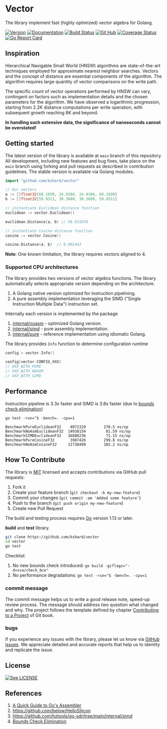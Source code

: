 # Vector

The library implement fast (highly optimized) vector algebra for Golang.

[![Version](https://img.shields.io/github/v/tag/kshard/vector?label=version)](https://github.com/kshard/vector/releases)
[![Documentation](https://pkg.go.dev/badge/github.com/kshard/vector)](https://pkg.go.dev/github.com/kshard/vector)
[![Build Status](https://github.com/kshard/vector/workflows/build/badge.svg)](https://github.com/kshard/vector/actions/)
[![Git Hub](https://img.shields.io/github/last-commit/kshard/vector.svg)](https://github.com/kshard/vector)
[![Coverage Status](https://coveralls.io/repos/github/kshard/vector/badge.svg?branch=main)](https://coveralls.io/github/kshard/vector?branch=main)
[![Go Report Card](https://goreportcard.com/badge/github.com/kshard/vector)](https://goreportcard.com/report/github.com/kshard/vector)


## Inspiration

Hierarchical Navigable Small World (HNSW) algorithms are state-of-the-art techniques employed for approximate nearest neighbor searches. Vectors and the concept of distance are essential components of the algorithm. The algorithm requires large quantity of vector comparisons on the write path.

The specific count of vector operations performed by HNSW can vary, contingent on factors such as implementation details and the chosen parameters for the algorithm. We have observed a logarithmic progression, starting from 2.2K distance computations per write operation, with subsequent growth reaching 8K and beyond.

**In handling such extensive data, the significance of nanoseconds cannot be overstated!**


## Getting started

The latest version of the library is available at `main` branch of this repository. All development, including new features and bug fixes, take place on the `main` branch using forking and pull requests as described in contribution guidelines. The stable version is available via Golang modules.

```go
import "github.com/kshard/vector"

// Our vectors
a := []float32{60.1699, 24.9384, 24.9384, 60.1699}
b := []float32{59.9311, 30.3609, 30.3609, 59.9311}

// instantiate Euclidean distance function
euclidean := vector.Euclidean()

euclidean.Distance(a, b) // 58.921078

// instantiate Cosine distance function
cosine := vector.Cosine()

cosine.Distance(a, b)  // 0.001443
```

**Note**: One known limitation, the library requires vectors aligned to 4.

### Supported CPU architectures

The library provides two versions of vector algebra functions. The library automatically selects appropriate version depending on the architecture.

1. A Golang native version optimized for instruction pipelining.
2. A pure assembly implementation leveraging the SIMD ("Single Instruction Multiple Data") instruction set.

Internally each version is implemented by the package
1. [internal/noasm](internal/noasm/) - optimized Golang version.
2. [internal/simd](internal/simd/) - pure assembly implementation.
3. [internal/pure](internal/pure/) - reference implementation using idiomatic Golang.

The library provides `Info` function to determine configuration runtime

```go
config = vector.Info()

config[vector.CONFIG_XXX]
// XXX_WITH_PURE
// XXX_WITH_NOASM
// XXX_WITH_SIMD
```

## Performance

Instruction pipeline is 3.3x faster and SIMD is 3.8x faster (due to [bounds check elimination](https://go101.org/article/bounds-check-elimination.html))

```
go test -run=^$ -bench=. -cpu=1

BenchmarkPureEuclideanF32    4072329        270.5 ns/op
BenchmarkNoAsmEuclideanF32  14938154         81.59 ns/op
BenchmarkSIMDEuclideanF32   16888236         71.15 ns/op
BenchmarkPureCosineF32       3987426        299.8 ns/op
BenchmarkNoAsmCosineF32     11738499        102.2 ns/op
```


## How To Contribute

The library is [MIT](LICENSE) licensed and accepts contributions via GitHub pull requests:

1. Fork it
2. Create your feature branch (`git checkout -b my-new-feature`)
3. Commit your changes (`git commit -am 'Added some feature'`)
4. Push to the branch (`git push origin my-new-feature`)
5. Create new Pull Request

The build and testing process requires [Go](https://golang.org) version 1.13 or later.

**build** and **test** library.

```bash
git clone https://github.com/kshard/vector
cd vector
go test
```

Checklist:
1. No new bounds check introduced: `go build -gcflags="-d=ssa/check_bce"`
2. No performance degradations: `go test -run=^$ -bench=. -cpu=1`


### commit message

The commit message helps us to write a good release note, speed-up review process. The message should address two question what changed and why. The project follows the template defined by chapter [Contributing to a Project](http://git-scm.com/book/ch5-2.html) of Git book.

### bugs

If you experience any issues with the library, please let us know via [GitHub issues](https://github.com/kshard/vectors/issue). We appreciate detailed and accurate reports that help us to identity and replicate the issue. 


## License

[![See LICENSE](https://img.shields.io/github/license/kshard/vector.svg?style=for-the-badge)](LICENSE)


## References
1. [A Quick Guide to Go's Assembler](https://go.dev/doc/asm)
2. https://github.com/below/HelloSilicon
3. https://github.com/hztools/go-sdr/tree/main/internal/simd
4. [Bounds Check Elimination](https://go101.org/article/bounds-check-elimination.html)
 